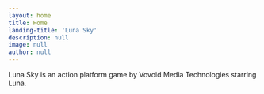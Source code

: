 ```yaml
---
layout: home
title: Home
landing-title: 'Luna Sky'
description: null
image: null
author: null
---
```


Luna Sky is an action platform game by Vovoid Media Technologies starring Luna.